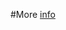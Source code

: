 #More [info](https://medium.com/@mdemyanov/sending-emails-from-an-alternate-address-in-naumen-service-desk-4-abc7f73eb42b) 